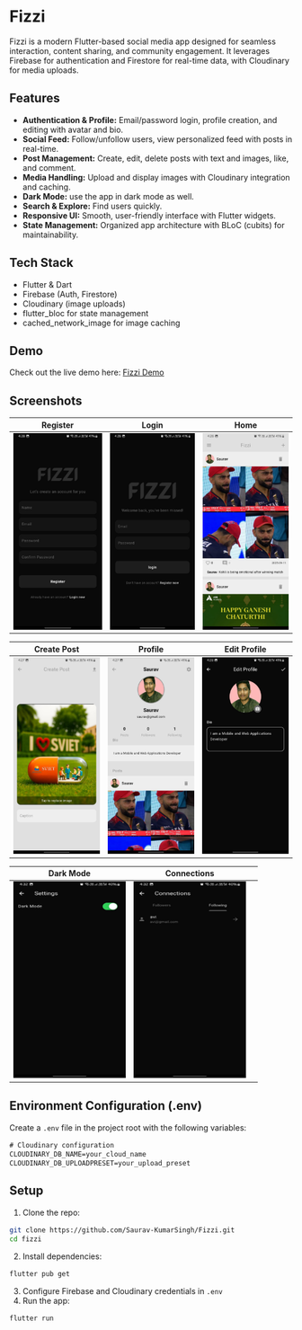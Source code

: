 # Fizzi

Fizzi is a modern Flutter-based social media app designed for seamless interaction, content sharing, and community engagement. It leverages Firebase for authentication and Firestore for real-time data, with Cloudinary for media uploads.

## Features

* **Authentication & Profile:** Email/password login, profile creation, and editing with avatar and bio.
* **Social Feed:** Follow/unfollow users, view personalized feed with posts in real-time.
* **Post Management:** Create, edit, delete posts with text and images, like, and comment.
* **Media Handling:** Upload and display images with Cloudinary integration and caching.
* **Dark Mode:** use the app in dark mode as well.
* **Search & Explore:** Find users quickly.
* **Responsive UI:** Smooth, user-friendly interface with Flutter widgets.
* **State Management:** Organized app architecture with BLoC (cubits) for maintainability.

## Tech Stack

* Flutter & Dart
* Firebase (Auth, Firestore)
* Cloudinary (image uploads)
* flutter\_bloc for state management
* cached\_network\_image for image caching

## Demo

Check out the live demo here: [Fizzi Demo](https://fizzi-de98e.web.app/)

## Screenshots

| Register                                                              | Login                                                              | Home                                                              |
| --------------------------------------------------------------------- | ------------------------------------------------------------------ | ----------------------------------------------------------------- |
| <img src="assets/screenshots/register.jpg" width="200" height="350"/> | <img src="assets/screenshots/login.jpg" width="200" height="350"/> | <img src="assets/screenshots/home.jpg" width="200" height="350"/> |

| Create Post                                                             | Profile                                                              | Edit Profile                                                             |
| ----------------------------------------------------------------------- | -------------------------------------------------------------------- | ------------------------------------------------------------------------ |
| <img src="assets/screenshots/createpost.jpg" width="200" height="350"/> | <img src="assets/screenshots/profile.jpg" width="200" height="350"/> | <img src="assets/screenshots/editprofile.jpg" width="200" height="350"/> |

| Dark Mode                                                             | Connections                                                              |   |
| --------------------------------------------------------------------- | ------------------------------------------------------------------------ | - |
| <img src="assets/screenshots/darkmode.jpg" width="200" height="350"/> | <img src="assets/screenshots/connections.jpg" width="200" height="350"/> |   |




## Environment Configuration (.env)

Create a `.env` file in the project root with the following variables:

```env
# Cloudinary configuration
CLOUDINARY_DB_NAME=your_cloud_name
CLOUDINARY_DB_UPLOADPRESET=your_upload_preset

```
## Setup

1. Clone the repo:

```bash
git clone https://github.com/Saurav-KumarSingh/Fizzi.git
cd fizzi
```

2. Install dependencies:

```bash
flutter pub get
```

3. Configure Firebase and Cloudinary credentials in `.env`
4. Run the app:

```bash
flutter run
```
